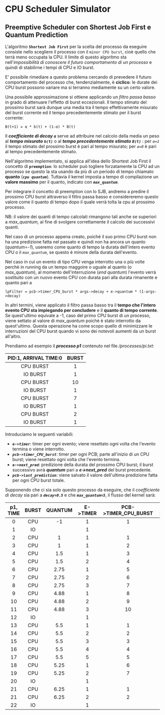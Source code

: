 # CPU Scheduler Simulator
## Preemptive Scheduler con Shortest Job First e Quantum Prediction

L'algoritmo **`Shortest Job First`** per la scelta del processo da eseguire consiste nello scegliere il processo con il `minor CPU burst`, cioè quello che terrà meno occupata la CPU.
Il limite di questo algoritmo sta nell'_impossibilità di conoscere il futuro comportamento di un processo_ e quindi di stabilirne i tempi di CPU e IO burst.

E' possibile rimediare a questo problema cercando di prevedere il futuro comportamento del processo che, tendenzialmente, è **ciclico**: le durate dei CPU burst possono variare ma si terranno mediamente su un certo valore.

Una possibile approssimazione si ottiene applicando un _filtro passa basso_ in grado di attenuare l'effetto di burst eccezionali. Il tempo stimato del prossimo burst sarà dunque una media tra il tempo effettivamente misurato del burst corrente ed il tempo precedentemente stimato per il burst corrente:
```
B(t+1) = α * b(t) + (1-α) * B(t)
```
Il ***coefficiente di decay*** ***`α`*** serve ad attribuire nel calcolo della media un peso al ***tempo misurato*** ***`b(t)`*** o al ***tempo precedentemente stimato*** ***`B(t)`*** :
per *`α=1`* il tempo stimato del prossimo burst è pari al tempo misurato; per *`α=0`* è pari al tempo precedentemente stimato.

Nell'algoritmo implementato, si applica all'idea dello Shortest Job First il concetto di **`preemption`**: lo scheduler può togliere forzatamente la CPU ad un processo se questo la sta usando da più di un periodo di tempo chiamato **quanto** (***`cpu quantum`***). Tuttavia il kernel imposta a tempo di compilazione un **valore massimo** per il quanto, indicato con ***`max_quantum`***.

Per integrare il concetto di preemption con lo SJB, andremo a predire il prossimo CPU burst attraverso il filtro passa basso e considereremo questo valore come il quanto di tempo dopo il quale verrà tolta la cpu al prossimo processo.

NB: il valore dei quanti di tempo calcolati rimangono tali anche se superiori a *max_quantum*, al fine di svolgere correttamente il calcolo dei successivi quanti.

Nel caso di un processo appena creato, poiché il suo primo CPU burst non ha una predizione fatta nel passato e quindi non ha ancora un quanto (*quantum=-1*), useremo come quanto di tempo la durata dell'intero evento CPU o il *`max_quantum`*, se questo è minore della durata dell'evento.

Nel caso in cui un evento di tipo CPU venga interrotto una o più volte perchè in running da un tempo maggoire o uguale al quanto (o *max_quantum*), al momento dell'interruzione (*end quantum*) l'evento verrà sostituito con un nuovo evento CPU con durata pari alla durata rimanente e quanto pari a
```
lpFilter = pcb->timer_CPU_burst * args->decay + e->quantum * (1-args->decay)
```
In altri termini, viene applicato il filtro passa basso tra il **tempo che l'intero evento CPU sta impiegando per concludere** e il **quanto di tempo corrente**.
Se quest'ultimo equivale a -1, caso del primo CPU burst di un processo, viene settato al valore di *max_quantum* poichè è stato interrotto da quest'ultimo.
Questa operazione ha come scopo quello di minimizzare le interruzioni del CPU burst quando vi sono dei notevoli aumenti da un burst all'altro.

Prendiamo ad esempio il ***processo p1*** contenuto nel file */processes/pi.txt*:

| PID:1, ARRIVAL TIME:0  | BURST |
|     :---:     |  :---: |
|   CPU BURST   |  1  |
|   IO BURST    |  1  |
|   CPU BURST   |  10  |
|   IO BURST    |  1  |
|   CPU BURST   |  7  |
|   IO BURST    |  1  |
|   CPU BURST   |  2  |
|   IO BURST    |  1  |

Introduciamo le seguenti variabili:
+ ***`e->timer`***: timer per ogni evento; viene resettato ogni volta che l'evento termina o viene interrotto.
+ ***`pcb->timer_CPU_burst`***: timer per ogni PCB; parte all'inizio di un CPU burst; viene resettato ogni volta che l'evento termina.
+ ***`e->next_pred`***: predizione della durata del prossimo CPU burst; il burst successivo avrà ***quantum*** pari a ***e->next_pred*** del burst precedente.
+ ***`pcb->last_prediction`***: viene salvato il valore dell'ultima predizione fatta per ogni CPU burst totale.

  
Supponendo che ci sia solo questo processo da eseguire, che il *coefficiente di decay* sia pari a ***`decay=0.5`*** e che ***`max_quantum=5`***, il flusso del kernel sarà:

| p1, TIME | BURST | QUANTUM | E->TIMER | PCB->TIMER_CPU_BURST | E->NEXT_PRED | PCB_LAST_PRED |
| :---: | :---: | :---: | :---: | :---: | :---: | :---: |
|   0   |  CPU  |  -1   |   1   |   1   |   1   |   1   |
|   1   |  IO   |       |   1   |       |       |       |
|   2   |  CPU  |   1   |   1   |   1   |   1   |       |
|   3   |  CPU  |   1   |   1   |   2   |  1.5  |       |
|   4   |  CPU  |  1.5  |   1   |   3   |       |       |
|   5   |  CPU  |  1.5  |   2   |   4   | 2.75  |       |
|   6   |  CPU  | 2.75  |   1   |   5   |       |       |
|   7   |  CPU  | 2.75  |   2   |   6   |       |       |
|   8   |  CPU  | 2.75  |   3   |   7   | 4.88  |       |
|   9   |  CPU  | 4.88  |   1   |   8   |       |       |
|  10   |  CPU  | 4.88  |   2   |   9   |       |       |
|  11   |  CPU  | 4.88  |   3   |  10   | 7.44  |  5.5  |
|  12   |  IO   |       |   1   |       |       |       |
|  13   |  CPU  |  5.5  |   1   |   1   |       |       |
|  14   |  CPU  |  5.5  |   2   |   2   |       |       |
|  15   |  CPU  |  5.5  |   3   |   3   |       |       |
|  16   |  CPU  |  5.5  |   4   |   4   |       |       |
|  17   |  CPU  |  5.5  |   5   |   5   | 5.25  |       |
|  18   |  CPU  | 5.25  |   1   |   6   |       |       |
|  19   |  CPU  | 5.25  |   2   |   7   | 6.13  | 6.25  |
|  20   |  IO   |       |   1   |       |       |       |
|  21   |  CPU  | 6.25  |   1   |   1   |       |       |
|  21   |  CPU  | 6.25  |   2   |   2   | 4.13  | 4.13  |
|  22   |  IO   |       |   1   |       |       |       |
